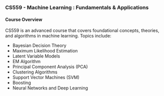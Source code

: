### CS559 - Machine Learning : Fundamentals & Applications

#### Course Overview

CS559 is an advanced course that covers foundational concepts, theories, and algorithms in machine learning. Topics include:
- Bayesian Decision Theory
- Maximum Likelihood Estimation
- Latent Variable Models
- EM Algorithm
- Principal Component Analysis (PCA)
- Clustering Algorithms
- Support Vector Machines (SVM)
- Boosting
- Neural Networks and Deep Learning